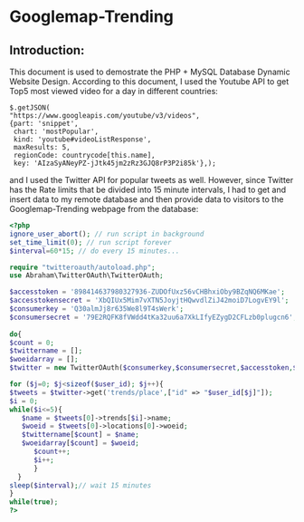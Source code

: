 Googlemap-Trending
==================
Introduction:
-------------
This document is used to demostrate the PHP + MySQL Database Dynamic Website Design. According to this document, I used the Youtube API to get Top5 most viewed video for a day in different countries: 
```jquery
$.getJSON(
"https://www.googleapis.com/youtube/v3/videos",
{part: 'snippet',
 chart: 'mostPopular',
 kind: 'youtube#videoListResponse',
 maxResults: 5,
 regionCode: countrycode[this.name],
 key: 'AIzaSyANeyPZ-jJtk45jm2zRz3GJQ8rP3P2i85k'},);
```
and I used the Twitter API for popular tweets as well. However, since Twitter has the Rate limits that be divided into 15 minute intervals, I had to get and insert data to my remote database and then provide data to visitors to the Googlemap-Trending webpage from the database:
```php
<?php
ignore_user_abort(); // run script in background
set_time_limit(0); // run script forever
$interval=60*15; // do every 15 minutes...

require "twitteroauth/autoload.php";
use Abraham\TwitterOAuth\TwitterOAuth;

$accesstoken = '898414637980327936-ZUDOfUxz56vCHBhxiOby9BZqNQ6MKae';
$accesstokensecret = 'XbQIUx5Mim7vXTN5JoyjtHQwvdlZiJ42moiD7LogvEY9l';
$consumerkey = 'Q30almJj8r635We8l9T4sWerk';
$consumersecret = '79E2RQFK8fVWdd4tKa32uu6a7XkLIfyEZygD2CFLzb0plugcn6';
			
do{
$count = 0;
$twittername = [];
$woeidarray = [];
$twitter = new TwitterOAuth($consumerkey,$consumersecret,$accesstoken,$accesstokensecret);

for ($j=0; $j<sizeof($user_id); $j++){
$tweets = $twitter->get('trends/place',["id" => "$user_id[$j]"]);
$i = 0;
while($i<=5){
   $name = $tweets[0]->trends[$i]->name;
   $woeid = $tweets[0]->locations[0]->woeid;
   $twittername[$count] = $name;
   $woeidarray[$count] = $woeid;
      $count++;
      $i++;
      }
  }
sleep($interval);// wait 15 minutes	
}
while(true);
?>
```
